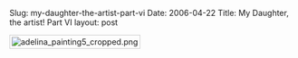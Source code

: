 Slug: my-daughter-the-artist-part-vi
Date: 2006-04-22
Title: My Daughter, the artist! Part VI
layout: post

<img alt="adelina_painting5_cropped.png" class="at-xid-6a010534988cd3970b0120a5b3640a970c" id="image2321" src="https://steveivy.typepad.com/.a/6a010534988cd3970b0120a5b3640a970c-pi" style="padding: 3px; border: 1px solid #ccc;" />
